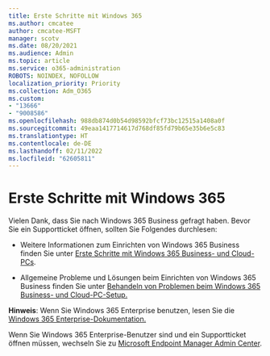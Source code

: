 ```yaml
---
title: Erste Schritte mit Windows 365
ms.author: cmcatee
author: cmcatee-MSFT
manager: scotv
ms.date: 08/20/2021
ms.audience: Admin
ms.topic: article
ms.service: o365-administration
ROBOTS: NOINDEX, NOFOLLOW
localization_priority: Priority
ms.collection: Adm_O365
ms.custom:
- "13666"
- "9008586"
ms.openlocfilehash: 988db874d0b54d98592bfcf73bc12515a1408a0f
ms.sourcegitcommit: 49eaa1417714617d768df85fd79b65e35b6e5c83
ms.translationtype: HT
ms.contentlocale: de-DE
ms.lasthandoff: 02/11/2022
ms.locfileid: "62605811"
---
```

# <a name="getting-started-with-windows-365"></a>Erste Schritte mit Windows 365

Vielen Dank, dass Sie nach Windows 365 Business gefragt haben. Bevor Sie ein Supportticket öffnen, sollten Sie Folgendes durchlesen:

- Weitere Informationen zum Einrichten von Windows 365 Business finden Sie unter [Erste Schritte mit Windows 365 Business- und Cloud-PCs](https://docs.microsoft.com/microsoft-365/admin/setup/get-started-windows-365-business).

- Allgemeine Probleme und Lösungen beim Einrichten von Windows 365 Business finden Sie unter [Behandeln von Problemen beim Windows 365 Business- und Cloud-PC-Setup.](https://docs.microsoft.com/microsoft-365/admin/setup/troubleshoot-windows-365-business)

**Hinweis**: Wenn Sie Windows 365 Enterprise benutzen, lesen Sie die [Windows 365 Enterprise-Dokumentation.](https://docs.microsoft.com/windows-365/)

Wenn Sie Windows 365 Enterprise-Benutzer sind und ein Supportticket öffnen müssen, wechseln Sie zu [Microsoft Endpoint Manager Admin Center](https://endpoint.microsoft.com/).
